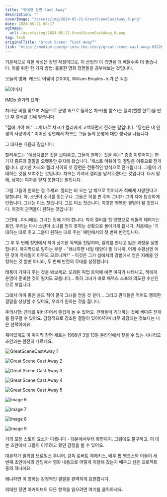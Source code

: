 ```yaml
---
title: "위대한 장면 Cast Away"
description: ""
coverImage: "/assets/img/2024-05-21-GreatSceneCastAway_0.png"
date: 2024-05-21 00:17
ogImage: 
  url: /assets/img/2024-05-21-GreatSceneCastAway_0.png
tag: Tech
originalTitle: "Great Scene: “Cast Away”"
link: "https://medium.com/go-into-the-story/great-scene-cast-away-09226a15f6a8"
---
```



기본적으로 각본 작성은 장면 작성이므로, 이 산업의 이 측면을 더 배울수록 더 좋습니다. 이를 위한 한 가지 방법: 훌륭한 영화 장면들을 공부해보는 것입니다.

오늘의 영화: 캐스트 어웨이 (2000), William Broyles Jr.가 쓴 각본

![이미지](/assets/img/2024-05-21-GreatSceneCastAway_0.png)

IMDb 줄거리 요약:

<div class="content-ad"></div>

차가운 비를 맞으며 처음으로 문명 속으로 돌아온 차크(톰 햁스)는 켈리(헬렌 헌트)을 만난 후 열쇠를 건네 받습니다.

"집에 가야 해." 그게 바로 차크가 켈리에게 고백하면서 전하는 말입니다. "당신은 내 인생의 사랑이야." 이어진 장면에서 차크는 그들 둘의 운명에 대한 생각을 나눕니다.

그 대사는 다음과 같습니다:

할리우드는 "예상치않은 것을 보여주고, 그들이 원하는 것을 주는" 종종 이루어지는 한 가지 종류의 결말을 오랫동안 유지해 왔습니다. '캐스트 어웨이'의 결말은 이중으로 전개됩니다. 상기한 차크와 켈리 사이의 첫 장면은 전통적인 방식으로 전개됩니다. 그들이 기대하는 것을 보여주는 것입니다. 차크는 가셔서 켈리를 남겨두겠다는 것입니다. 다시 말해, 남자는 여자를 얻지 못한다는 말입니다.

<div class="content-ad"></div>

그럼 그들이 원하는 걸 주세요. 켈리는 비 오는 날 밖으로 뛰어나가 척에게 사랑한다고 말합니다. 아, 소년이 소녀를 얻는구나. 그들은 이를 판 쥐되 그녀가 그의 차에 탑승하게 만듭니다. 그녀는 미소 짓습니다. 그도 미소 짓습니다. 이것은 행복한 결말이 될 것입니다. 이것이 관객들이 원하는 것입니다!

그런데...아니에요. 그녀는 집에 가야 합니다. 척이 켈리를 집 방향으로 되돌려 데려가는 동안, 우리는 다시 소년이 소녀를 얻지 못하는 상황으로 돌아가게 됩니다. 처음에는 '기대하는 대로 주고 그들이 원하는 대로 주는' 패턴에서의 첫 번째 반전입니다.

그 후 두 번째 장면에서 척이 상기한 독백을 전달하며, 켈리를 만나고 잃은 과정을 설명합니다. 마지막으로 말하는 부분 - "왜냐하면 내일 태양이 뜰 테니까. 어제 수평선엔 어떤 것이 적재될지 아무도 모르니까?" - 이것은 그가 섬에서의 경험에서 얻은 지혜를 인정하는 것 뿐만 아니라, 두 번째 반전의 무대를 설정합니다.

태풍이 가져다 주는 것을 봐보세요: 오래된 픽업 트럭에 예쁜 여자가 나타나고, 척에게 운명이 준비한 것이 될지도 모릅니다... 특히 그녀가 바로 페덱스 소포의 의도된 수신인으로 보입니다.

<div class="content-ad"></div>

그래서 아마 좋은 올드 척이 결국 그녀를 얻을 것 같아... 그리고 관객들은 적어도 행복한 결말을 상상할 수 있어요, 우리가 원하는 것을 줍니다.

주의사항: 관례를 뒤바꾸어서 즐겁게 놀 수 있어요. 관객들이 기대하는 것에 색다른 전개를 탐구할 수 있어요. 감정적으로 강조된 결말이 있어야하며 너무 과장되는 것보다는 나은 선택이에요.

재미있게도 이 마지막 장면 세트는 1998년 3월 13일 온라인에서 찾을 수 있는 시나리오 초안과는 완전히 다르네요.

![GreatSceneCastAway_1](/assets/img/2024-05-21-GreatSceneCastAway_1.png)

<div class="content-ad"></div>


![Great Scene Cast Away 2](/assets/img/2024-05-21-GreatSceneCastAway_2.png)

![Great Scene Cast Away 3](/assets/img/2024-05-21-GreatSceneCastAway_3.png)

![Great Scene Cast Away 4](/assets/img/2024-05-21-GreatSceneCastAway_4.png)

![Great Scene Cast Away 5](/assets/img/2024-05-21-GreatSceneCastAway_5.png)


<div class="content-ad"></div>


![Image 6](/assets/img/2024-05-21-GreatSceneCastAway_6.png)

![Image 7](/assets/img/2024-05-21-GreatSceneCastAway_7.png)

![Image 8](/assets/img/2024-05-21-GreatSceneCastAway_8.png)

![Image 9](/assets/img/2024-05-21-GreatSceneCastAway_9.png)


<div class="content-ad"></div>

거의 모든 스토리 요소가 다릅니다 - 대본에서부터 화면까지. 그럼에도 불구하고, 이 대본 초안에서 그들이 이루려고 했던 감정을 볼 수 있어요.

대본작가 윌리암 브로일스 주니어, 감독 로버트 제메키스, 배우 톰 행크스와 이들이 세 번째 초안에서의 엔딩에서 영화 내용으로 어떻게 이행해 갔는지 배우고 싶은 프로젝트 중의 하나에요.

왜냐하면 이 영화는 감정적인 결말을 완벽하게 표현합니다. 

위대한 장면 아카이브의 모든 항목을 읽으려면 여기를 클릭하세요.